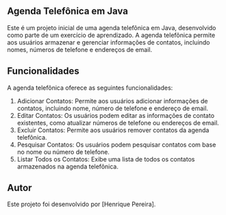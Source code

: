 ## Agenda Telefônica em Java

Este é um projeto inicial de uma agenda telefônica em Java, desenvolvido como parte de um exercício de aprendizado. A agenda telefônica permite aos usuários armazenar e gerenciar informações de contatos, incluindo nomes, números de telefone e endereços de email.

## Funcionalidades

A agenda telefônica oferece as seguintes funcionalidades:

1. Adicionar Contatos: Permite aos usuários adicionar informações de contatos, incluindo nome, número de telefone e endereço de email.
2. Editar Contatos: Os usuários podem editar as informações de contato existentes, como atualizar números de telefone ou endereços de email.
3. Excluir Contatos: Permite aos usuários remover contatos da agenda telefônica.
4. Pesquisar Contatos: Os usuários podem pesquisar contatos com base no nome ou número de telefone.
5. Listar Todos os Contatos: Exibe uma lista de todos os contatos armazenados na agenda telefônica.

## Autor
Este projeto foi desenvolvido por [Henrique Pereira].
